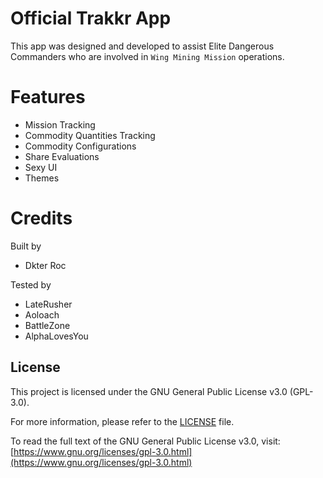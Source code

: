 # Official Trakkr App

This app was designed and developed to assist Elite Dangerous Commanders who are involved in `Wing Mining Mission` operations.

# Features

- Mission Tracking
- Commodity Quantities Tracking
- Commodity Configurations
- Share Evaluations
- Sexy UI
- Themes

# Credits

Built by

- Dkter Roc

Tested by

- LateRusher
- Aoloach
- BattleZone
- AlphaLovesYou

## License

This project is licensed under the GNU General Public License v3.0 (GPL-3.0).

For more information, please refer to the [LICENSE](./LICENSE) file.

To read the full text of the GNU General Public License v3.0, visit:  
[https://www.gnu.org/licenses/gpl-3.0.html](https://www.gnu.org/licenses/gpl-3.0.html)
